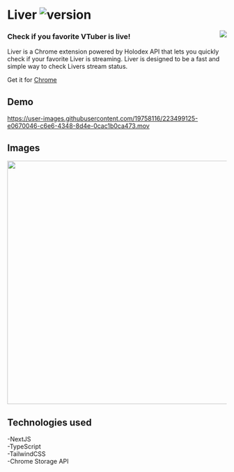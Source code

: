 # Liver ![version](https://img.shields.io/badge/Version-v0.0.3-pink?style=for-the-badge&logo)

<a><img align="right" src="https://i.imgur.com/F9qenDY.png"></a>

### Check if you favorite VTuber is live!

Liver is a Chrome extension powered by Holodex API that lets you quickly check if your favorite Liver is streaming.
Liver is designed to be a fast and simple way to check Livers stream status.

Get it for [Chrome](https://chrome.google.com/webstore/detail/liver/pjnhlmepkmjikjjmbaiabncnhcbkphfh?hl=en&authuser=0)

## Demo

https://user-images.githubusercontent.com/19758116/223499125-e0670046-c6e6-4348-8d4e-0cac1b0ca473.mov

## Images

<img src="https://i.imgur.com/YHybind.png" width="560">

<br />

## Technologies used

-NextJS \
-TypeScript \
-TailwindCSS \
-Chrome Storage API
